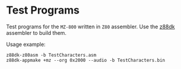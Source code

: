 # Test Programs

Test programs for the `MZ-800` written in `Z80` assembler.
Use the [z88dk](https://github.com/z88dk/z88dk) assembler to build them.

Usage example:
```
z88dk-z80asm -b TestCharacters.asm
z88dk-appmake +mz --org 0x2000 --audio -b TestCharacters.bin
```
